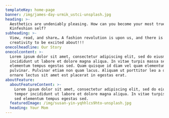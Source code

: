 ```yaml
---
templateKey: home-page
banner: /img/james-day-urmik_ustci-unsplash.jpg
heading: >-
  Aesthetics are undeniably pleasing. How can you become your most true
  Kinfeshion self?  
subheading: >-
  View, read, and share… A fashion revolution is upon us, and there is much
  creativity to be excited about!!!
onecolheadline: Our Story
onecolcontent: >-
  Lorem ipsum dolor sit amet, consectetur adipiscing elit, sed do eiusmod tempor
  incididunt ut labore et dolore magna aliqua. In vitae turpis massa sed
  elementum tempus egestas sed. Quam quisque id diam vel quam elementum
  pulvinar. Pulvinar etiam non quam lacus. Aliquam ut porttitor leo a diam. Ut
  ornare lectus sit amet est placerat in egestas erat.
aboutFeature:
  aboutFeatureContent: >-
    Lorem ipsum dolor sit amet, consectetur adipiscing elit, sed do eiusmod
    tempor incididunt ut labore et dolore magna aliqua. In vitae turpis massa
    sed elementum tempus egestas sed.
  featuredImage: /img/susan-yin-yqhhlcs9hto-unsplash.jpg
  heading: Your Mom
---
```

